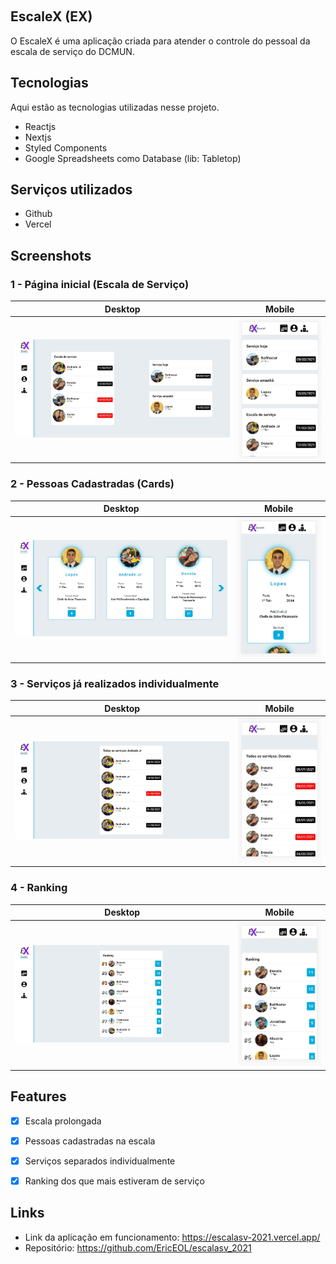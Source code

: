 <p align="center">
  <img src="" />
</p>

## EscaleX (EX)
 
O EscaleX é uma aplicação criada para atender o controle do pessoal da escala de serviço do DCMUN.
 
 
## Tecnologias 
 
Aqui estão as tecnologias utilizadas nesse projeto.
 
* Reactjs
* Nextjs
* Styled Components
* Google Spreadsheets como Database (lib: Tabletop)
 
 
## Serviços utilizados
 
* Github
* Vercel


## Screenshots
 
### 1 - Página inicial (Escala de Serviço)

| Desktop  |  Mobile  |
| ------------------- | ------------------- |
|  ![Escala_Screen_fs](https://github.com/EricEOL/escalasv_2021/blob/main/public/readme_images/index_fs.jpg) |  ![Escala_Screen_sp](https://github.com/EricEOL/escalasv_2021/blob/main/public/readme_images/index_sp.jpg) |


### 2 - Pessoas Cadastradas (Cards)

| Desktop  |  Mobile  |
| ------------------- | ------------------- |
|  ![Cards_Screen_fs](https://github.com/EricEOL/escalasv_2021/blob/main/public/readme_images/cards_fs.jpg) |  ![Cards_Screen_sp](https://github.com/EricEOL/escalasv_2021/blob/main/public/readme_images/cards_sp.jpg) |


### 3 - Serviços já realizados individualmente

| Desktop  |  Mobile  |
| ------------------- | ------------------- |
|  ![ServicosInd_Screen_fs](https://github.com/EricEOL/escalasv_2021/blob/main/public/readme_images/servicos_militar_fs.jpg) |  ![ServicosInd_Screen_sp](https://github.com/EricEOL/escalasv_2021/blob/main/public/readme_images/servicos_militar_sp.jpg) |


### 4 - Ranking

| Desktop  |  Mobile  |
| ------------------- | ------------------- |
|  ![Ranking_Screen_fs](https://github.com/EricEOL/escalasv_2021/blob/main/public/readme_images/ranking_fs.jpg) |  ![Ranking_Screen_sp](https://github.com/EricEOL/escalasv_2021/blob/main/public/readme_images/ranking_sp.jpg) |


## Features

  - [x] Escala prolongada
  - [x] Pessoas cadastradas na escala
  - [x] Serviços separados individualmente
  - [x] Ranking dos que mais estiveram de serviço
 

## Links
 
  - Link da aplicação em funcionamento: https://escalasv-2021.vercel.app/
  - Repositório: https://github.com/EricEOL/escalasv_2021
